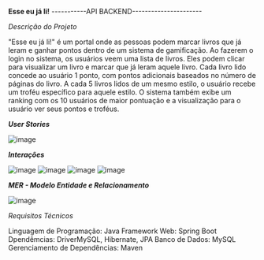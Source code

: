 **Esse eu já li!**
-----------API BACKEND----------------------

*Descrição do Projeto*


"Esse eu já li!" é um portal onde as pessoas podem marcar livros que já leram e ganhar pontos dentro de um sistema de gamificação. Ao fazerem o login no sistema, 
os usuários veem uma lista de livros. Eles podem clicar para visualizar um livro e marcar que já leram aquele livro. Cada livro lido concede ao usuário 1 ponto, 
com pontos adicionais baseados no número de páginas do livro. A cada 5 livros lidos de um mesmo estilo, o usuário recebe um troféu específico para aquele estilo.
O sistema também exibe um ranking com os 10 usuários de maior pontuação e a visualização para o usuário ver seus pontos e troféus.

***User Stories***


![image](https://github.com/raylasilva/esse_eu_ja_li/assets/77173258/1896dfa2-63ac-4dd5-b23f-846092e2860d)



***Interações***


![image](https://github.com/raylasilva/esse_eu_ja_li/assets/77173258/0185cc2c-2664-4153-ac7b-bb36c916d3c0)
![image](https://github.com/raylasilva/esse_eu_ja_li/assets/77173258/93c61283-aeba-4256-bd7b-ce9d723f784f)
![image](https://github.com/raylasilva/esse_eu_ja_li/assets/77173258/516dd90f-832b-426e-906b-d5693a9b6854)
![image](https://github.com/raylasilva/esse_eu_ja_li/assets/77173258/02f687da-8cb4-4401-9335-901849e5cb39)




***MER - Modelo Entidade e Relacionamento***


![image](https://github.com/raylasilva/esse_eu_ja_li/assets/77173258/f3f6b4e5-5ae7-4d7a-bddf-e3ed2a705b26)




*Requisitos Técnicos*

Linguagem de Programação: Java
Framework Web: Spring Boot
Dpendêmcias: DriverMySQL, Hibernate, JPA
Banco de Dados: MySQL
Gerenciamento de Dependências: Maven



